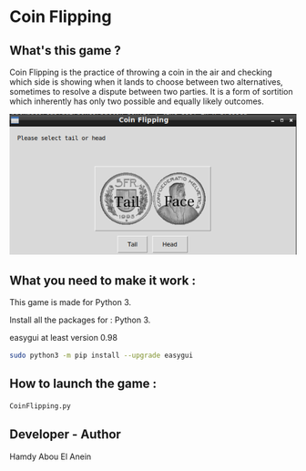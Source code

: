# Coin Flipping

## What's this game ?

Coin Flipping is the practice of throwing a coin in the air and checking which side is showing when it lands to choose between two alternatives, sometimes to resolve a dispute between two parties. It is a form of sortition which inherently has only two possible and equally likely outcomes.  


![Screenshot](screenshot.png)




## What you need to make it work :

This game is made for Python 3.  

Install all the packages for : Python 3.  

easygui at least version 0.98  

```sh
sudo python3 -m pip install --upgrade easygui  
```  

## How to launch the game :

```sh
CoinFlipping.py
```


## Developer - Author

Hamdy Abou El Anein

